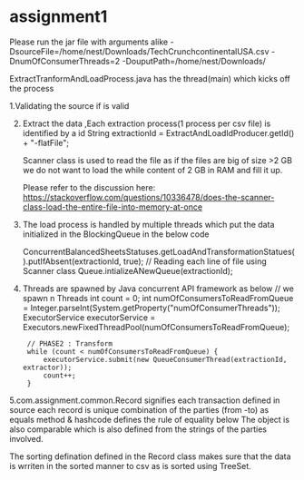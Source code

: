 # assignment1

Please run the jar file with arguments alike 
-DsourceFile=/home/nest/Downloads/TechCrunchcontinentalUSA.csv  -DnumOfConsumerThreads=2  -DouputPath=/home/nest/Downloads/

ExtractTranformAndLoadProcess.java has the thread(main) which kicks off the process

1.Validating the source if is valid 

2. Extract the data ,Each extraction process(1 process per csv file) is identified by a id 
   String extractionId = ExtractAndLoadIdProducer.getId() + "-flatFile"; 
   
   Scanner class is used to read the file as if the files are big of size >2 GB we do not want to load the while content of 2 GB 
   in RAM and fill it up.
   
   Please refer to the discussion here:
   https://stackoverflow.com/questions/10336478/does-the-scanner-class-load-the-entire-file-into-memory-at-once
   
   
3. The load process is handled by multiple threads which put the data initialized in the BlockingQueue in the below code

   ConcurrentBalancedSheetsStatuses.getLoadAndTransformationStatues().putIfAbsent(extractionId, true);
		// Reading each line of file using Scanner class
		Queue.intializeANewQueue(extractionId);
    
4. Threads are spawned by Java concurrent API framework as below 
   // we spawn n Threads
		int count = 0;
		int numOfConsumersToReadFromQueue = Integer.parseInt(System.getProperty("numOfConsumerThreads"));
		ExecutorService executorService = Executors.newFixedThreadPool(numOfConsumersToReadFromQueue);

		// PHASE2 : Transform
		while (count < numOfConsumersToReadFromQueue) {
			executorService.submit(new QueueConsumerThread(extractionId, extractor));
			count++;
		}
 5.com.assignment.common.Record signifies each transaction defined in source 
  each record is unique combination of the parties (from -to) as equals method  & hashcode defines the rule of equality below 
 The object is also comparable which is also defined from the strings of the parties involved.
 
 The sorting defination defined in the Record class makes sure that the data is wrriten in the sorted manner to csv as is sorted 
 using TreeSet.
